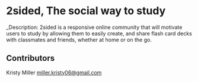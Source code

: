 # 2sided, The social way to study

_Description: 2sided is a responsive online community that will motivate users to study by allowing them to easily create, and share flash card decks with classmates and friends, whether at home or on the go.

## Contributors

Kristy Miller
miller.kristy06@gmail.com
